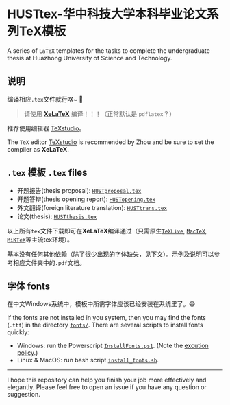 # HUSTtex-华中科技大学本科毕业论文系列TeX模板
A series of `LaTeX` templates for the tasks to complete the undergraduate thesis at Huazhong University of Science and Technology.

## 说明
编译相应`.tex`文件就行咯~ :rocket:
> 请使用 [**XeLaTeX**](https://en.wikipedia.org/wiki/XeTeX) 编译！！！（正常默认是 `pdflatex`？）

推荐使用编辑器 [TeXstudio](https://www.texstudio.org/)。

The `TeX` editor [TeXstudio](https://www.texstudio.org/) is recommended by Zhou and be sure to set the compiler as **XeLaTeX**.

## `.tex` 模板 `.tex` files
- 开题报告(thesis proposal): [`HUSTproposal.tex`](HUSTproposal\HUSTproposal.tex)
- 开题答辩(thesis opening report): [`HUSTopening.tex`](HUSTopening\HUSTopening.tex)
- 外文翻译(foreign literature translation): [`HUSTtrans.tex`](HUSTtrans/HUSTtrans.tex)
- 论文(thesis): [`HUSTthesis.tex`](HUSTthesis/HUSTthesis.tex)

以上所有`tex`文件下载即可在**XeLaTeX**编译通过（只需原生[`TeXLive`](https://www.tug.org/texlive/), [`MacTeX`](https://www.tug.org/mactex/), [`MiKTeX`](https://miktex.org/)等主流tex环境）。

基本没有任何其他依赖（除了很少出现的字体缺失，见下文）。示例及说明可以参考相应文件夹中的`.pdf`文档。

## 字体 fonts
在中文Windows系统中，模板中所需字体应该已经安装在系统里了。😄

If the fonts are not installed in you system, then you may find the fonts (`.ttf`) in the directory [`fonts/`](fonts/). There are several scripts to install fonts quickly:
- Windows: run the Powerscript [`InstallFonts.ps1`](InstallFonts.ps1). (Note the [excution policy](https://docs.microsoft.com/en-us/powershell/module/microsoft.powershell.core/about/about_execution_policies?view=powershell-7.1).)
- Linux & MacOS: run bash script [`install_fonts.sh`](install_fonts.sh).
---
I hope this repository can help you finish your job more effectively and elegantly. Please feel free to open an issue if you have any question or suggestion.


